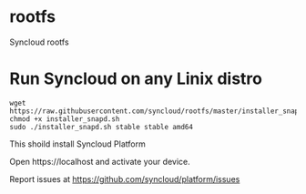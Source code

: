# rootfs
Syncloud rootfs

# Run Syncloud on any Linix distro

````
wget https://raw.githubusercontent.com/syncloud/rootfs/master/installer_snapd.sh
chmod +x installer_snapd.sh
sudo ./installer_snapd.sh stable stable amd64
````

This shoild install Syncloud Platform

Open https://localhost and activate your device.

Report issues at https://github.com/syncloud/platform/issues